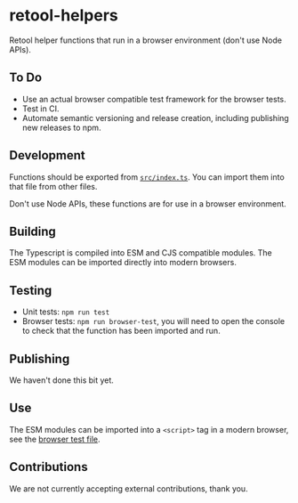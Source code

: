 # retool-helpers

Retool helper functions that run in a browser environment (don't use Node APIs).

## To Do

- Use an actual browser compatible test framework for the browser tests.
- Test in CI.
- Automate semantic versioning and release creation, including publishing new releases to npm.

## Development

Functions should be exported from [`src/index.ts`](src/index.ts). You can import them into that file from other files.

Don't use Node APIs, these functions are for use in a browser environment.

## Building

The Typescript is compiled into ESM and CJS compatible modules. The ESM modules can be imported directly into modern browsers.

## Testing

- Unit tests: `npm run test`
- Browser tests: `npm run browser-test`, you will need to open the console to check that the function has been imported and run.

## Publishing

We haven't done this bit yet.

## Use

The ESM modules can be imported into a `<script>` tag in a modern browser, see the [browser test file](browser_test/index.html).

## Contributions

We are not currently accepting external contributions, thank you.
